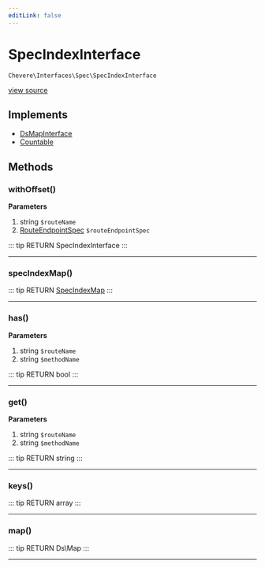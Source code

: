```yaml
---
editLink: false
---
```


# SpecIndexInterface

`Chevere\Interfaces\Spec\SpecIndexInterface`

[view source](https://github.com/chevere/chevere/blob/master/interfaces/Spec/SpecIndexInterface.php)

## Implements

- [DsMapInterface](../DataStructures/DsMapInterface.md)
- [Countable](https://www.php.net/manual/class.countable)

## Methods

### withOffset()

**Parameters**

1. string `$routeName`
2. [RouteEndpointSpec](../../Components/Spec/Specs/RouteEndpointSpec.md) `$routeEndpointSpec`

::: tip RETURN
SpecIndexInterface
:::

---

### specIndexMap()

::: tip RETURN
[SpecIndexMap](../../Components/Spec/SpecIndexMap.md)
:::

---

### has()

**Parameters**

1. string `$routeName`
2. string `$methodName`

::: tip RETURN
bool
:::

---

### get()

**Parameters**

1. string `$routeName`
2. string `$methodName`

::: tip RETURN
string
:::

---

### keys()

::: tip RETURN
array
:::

---

### map()

::: tip RETURN
Ds\Map
:::

---
